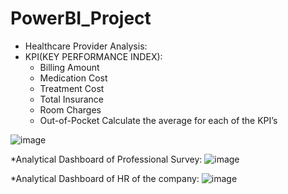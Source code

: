 # PowerBI_Project
* Healthcare Provider Analysis:
* KPI(KEY PERFORMANCE INDEX):
    -	Billing Amount
    -	Medication Cost
    -	Treatment Cost
    -	Total Insurance
    -	Room Charges
    -	Out-of-Pocket
Calculate the average for each of the KPI’s

![image](https://github.com/user-attachments/assets/dcc20acd-8b1e-42e2-beac-1a12361f73d9)

*Analytical Dashboard of Professional Survey:
![image](https://github.com/user-attachments/assets/d6472783-fda0-4f7a-987a-65a1d9e7e30d)


*Analytical Dashboard of HR of the company:
![image](https://github.com/user-attachments/assets/74299ba1-fe23-425d-8280-32f95fdc80ec)


